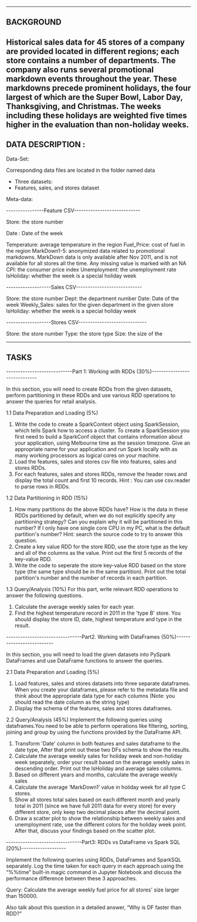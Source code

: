 ----------------------------------------------------------------------------------------
BACKGROUND
----------------------------------------------------------------------------------------

Historical sales data for 45 stores of a company are provided located in different regions; 
each store contains a number of departments. The company also runs several promotional
markdown events throughout the year. These markdowns precede prominent holidays, the
four largest of which are the Super Bowl, Labor Day, Thanksgiving, and Christmas. The
weeks including these holidays are weighted five times higher in the evaluation than
non-holiday weeks.
----------------------------------------------------------------------------------------
DATA DESCRIPTION : 
----------------------------------------------------------------------------------------
Data-Set:

Corresponding data files are located in the folder named data

- Three datasets:
- Features, sales, and stores dataset

Meta-data:

----------------Feature CSV----------------------------

Store: the store number

Date : Date of the week

Temperature:  average temperature in the region  Fuel_Price:  cost of fuel in the region
  MarkDown1-5:  anonymized data related to promotional markdowns. MarkDown
data is only available after Nov 2011, and is not available for all stores all the
time. Any missing value is marked with an NA
  CPI: the consumer price index
  Unemployment: the unemployment rate
  IsHoliday: whether the week is a special holiday week

-------------------Sales CSV----------------------------

Store: the store number
  Dept: the department number
  Date: Date of the week
  Weekly_Sales: sales for the given department in the given store
  IsHoliday: whether the week is a special holiday week

-------------------Stores CSV-----------------------------

Store: the store number
  Type: the store type
  Size: the size of the

--------------------------------------------------------------------------------------
TASKS
----------------------------------------------------------------------------------------

----------------------------Part 1: Working with RDDs (30%)-----------------------------

In this section, you will need to create RDDs from the given datasets, perform partitioning in
these RDDs and use various RDD operations to answer the queries for retail analysis.

1.1 Data Preparation and Loading (5%)
1. Write the code to create a SparkContext object using SparkSession, which tells Spark
how to access a cluster. To create a SparkSession you first need to build a SparkConf
object that contains information about your application, using Melbourne time as the
session timezone. Give an appropriate name for your application and run Spark
locally with as many working processors as logical cores on your machine.
2. Load the features, sales and stores csv file into features, sales and stores RDDs.
3. For each features, sales and stores RDDs, remove the header rows and display
the total count and first 10 records. Hint : You can use csv.reader to parse rows in
RDDs.

1.2 Data Partitioning in RDD (15%)
1. How many partitions do the above RDDs have? How is the data in these RDDs
partitioned by default, when we do not explicitly specify any partitioning strategy? Can
you explain why it will be partitioned in this number? If I only have one single core CPU
in my PC, what is the default partition's number? Hint: search the source code to try to
answer this question.
2. Create a key value RDD for the store RDD, use the store type as the key and all of the
columns as the value. Print out the first 5 records of the key-value RDD.
3. Write the code to seperate the store key-value RDD based on the store type (the same
type should be in the same partition). Print out the total partition's number and the number of
records in each partition.

1.3 Query/Analysis (10%)
For this part, write relevant RDD operations to answer the following questions.
1. Calculate the average weekly sales for each year.
2. Find the highest temperature record in 2011 in the 'type B' store. You should display the
store ID, date, highest temperature and type in the result.

--------------------------------Part2. Working with DataFrames (50%)--------------------------

In this section, you will need to load the given datasets into PySpark DataFrames
and use DataFrame functions to answer the queries.

2.1 Data Preparation and Loading (5%)
1. Load features, sales and stores datasets into three separate dataframes. When you create
your dataframes, please refer to the metadata file and think about the appropriate data type
for each columns (Note: you should read the date column as the string type)
2. Display the schema of the features, sales and stores dataframes.

2.2 Query/Analysis (45%)
Implement the following queries using dataframes.You need to be able to perform operations
like filtering, sorting, joining and group by using the functions provided by the DataFrame API.
1. Transform 'Date' column in both features and sales dataframe to the date type,
After that print out these two DFs schema to show the results.
2. Calculate the average weekly sales for holiday week and non-holiday week separately,
order your result based on the average weekly sales in descending order. Print out the
IsHoliday and average sales columns.
3. Based on different years and months, calculate the average weekly sales
4. Calculate the average ‘MarkDown1’ value in holiday week for all type C stores.
5. Show all stores total sales based on each different month and yearly total in 2011
(since we have full 2011 data for every store) for every different store, only keep two
decimal places after the decimal point.
6. Draw a scatter plot to show the relationship between weekly sales and unemployment
rate, use the different colors for the holiday week point. After that, discuss your
findings based on the scatter plot.

--------------------------------Part3: RDDs vs DataFrame vs Spark SQL (20%)-------------------

Implement the following queries using RDDs, DataFrames and SparkSQL separately. Log
the time taken for each query in each approach using the “%%time” built-in magic
command in Jupyter Notebook and discuss the performance difference between these 3
approaches.

Query: Calculate the average weekly fuel price for all stores' size larger than 150000.

Also talk about this question in a detailed answer, “Why is DF faster than RDD?”
